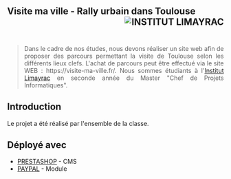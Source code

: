 ## Visite ma ville - Rally urbain dans Toulouse <img src="http://www.limayrac.fr/sites/limayrac.fr/files/logo_limayrac.jpg" alt="INSTITUT LIMAYRAC" align="right" />

<br /><br />
<blockquote style="text-align:justify;"> Dans le cadre de nos études, nous devons réaliser un site web afin de proposer des parcours permettant la visite de Toulouse selon les différents lieux clefs.
L'achat de parcours peut être effectué via  le site WEB : https://visite-ma-ville.fr/. Nous sommes étudiants à l'<a href="http://www.limayrac.fr/">Institut Limayrac</a> en seconde année du Master "Chef de Projets Informatiques".</blockquote>

## Introduction

Le projet a été réalisé par l'ensemble de la classe.

## Déployé avec

* [PRESTASHOP](https://www.prestashop.com/fr) - CMS
* [PAYPAL](https://www.paypal.com/fr/home) - Module
